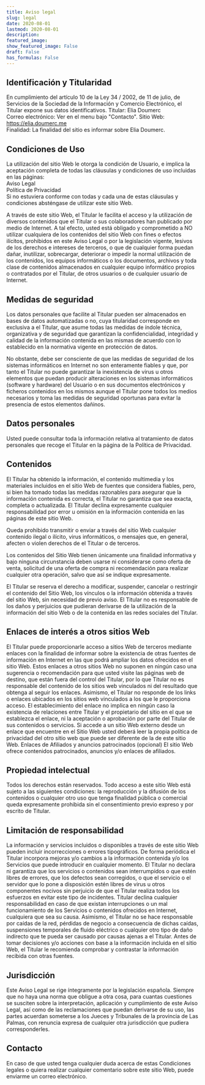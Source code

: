 ```yaml
---
title: Aviso legal
slug: legal
date: 2020-08-01
lastmod: 2020-08-01
description:
featured_image:
show_featured_image: False
draft: False
has_formulas: False
---
```

## Identificación y Titularidad
En cumplimiento del artículo 10 de la Ley 34 / 2002, de 11 de julio, de Servicios de la Sociedad de la Información y Comercio Electrónico, el Titular expone sus datos identificativos.
Titular: Elia Doumerc \
Correo electrónico: Ver en el menu bajo "Contacto".
Sitio Web: https://elia.doumerc.me \
Finalidad: La finalidad del sitio es informar sobre Elia Doumerc.

## Condiciones de Uso
La utilización del sitio Web le otorga la condición de Usuario, e implica la aceptación completa de todas las cláusulas y condiciones de uso incluidas en las páginas: \
Aviso Legal \
Política de Privacidad \
Si no estuviera conforme con todas y cada una de estas cláusulas y condiciones absténgase de utilizar este sitio Web.

A través de este sitio Web, el Titular le facilita el acceso y la utilización de diversos contenidos que el Titular o sus colaboradores han publicado por medio de Internet. A tal efecto, usted está obligado y comprometido a NO utilizar cualquiera de los contenidos del sitio Web con fines o efectos ilícitos, prohibidos en este Aviso Legal o por la legislación vigente, lesivos de los derechos e intereses de terceros, o que de cualquier forma puedan dañar, inutilizar, sobrecargar, deteriorar o impedir la normal utilización de los contenidos, los equipos informáticos o los documentos, archivos y toda clase de contenidos almacenados en cualquier equipo informático propios o contratados por el Titular, de otros usuarios o de cualquier usuario de Internet.

## Medidas de seguridad
Los datos personales que facilite al Titular pueden ser almacenados en bases de datos automatizadas o no, cuya titularidad corresponde en exclusiva a el Titular, que asume todas las medidas de índole técnica, organizativa y de seguridad que garantizan la confidencialidad, integridad y calidad de la información contenida en las mismas de acuerdo con lo establecido en la normativa vigente en protección de datos.

No obstante, debe ser consciente de que las medidas de seguridad de los sistemas informáticos en Internet no son enteramente fiables y que, por tanto el Titular no puede garantizar la inexistencia de virus u otros elementos que puedan producir alteraciones en los sistemas informáticos (software y hardware) del Usuario o en sus documentos electrónicos y ficheros contenidos en los mismos aunque el Titular pone todos los medios necesarios y toma las medidas de seguridad oportunas para evitar la presencia de estos elementos dañinos.

## Datos personales
Usted puede consultar toda la información relativa al tratamiento de datos personales que recoge el Titular en la página de la Política de Privacidad.

## Contenidos
El Titular ha obtenido la información, el contenido multimedia y los materiales incluidos en el sitio Web de fuentes que considera fiables, pero, si bien ha tomado todas las medidas razonables para asegurar que la información contenida es correcta, el Titular no garantiza que sea exacta, completa o actualizada. El Titular declina expresamente cualquier responsabilidad por error u omisión en la información contenida en las páginas de este sitio Web.

Queda prohibido transmitir o enviar a través del sitio Web cualquier contenido ilegal o ilícito, virus informáticos, o mensajes que, en general, afecten o violen derechos de el Titular o de terceros.

Los contenidos del Sitio Web tienen únicamente una finalidad informativa y bajo ninguna circunstancia deben usarse ni considerarse como oferta de venta, solicitud de una oferta de compra ni recomendación para realizar cualquier otra operación, salvo que así se indique expresamente.

El Titular se reserva el derecho a modificar, suspender, cancelar o restringir el contenido del Sitio Web, los vínculos o la información obtenida a través del sitio Web, sin necesidad de previo aviso. El Titular no es responsable de los daños y perjuicios que pudieran derivarse de la utilización de la información del sitio Web o de la contenida en las redes sociales del Titular.

## Enlaces de interés a otros sitios Web
El Titular puede proporcionarle acceso a sitios Web de terceros mediante enlaces con la finalidad de informar sobre la existencia de otras fuentes de información en Internet en las que podrá ampliar los datos ofrecidos en el sitio Web. Estos enlaces a otros sitios Web no suponen en ningún caso una sugerencia o recomendación para que usted visite las páginas web de destino, que están fuera del control del Titular, por lo que Titular no es responsable del contenido de los sitios web vinculados ni del resultado que obtenga al seguir los enlaces. Asimismo, el Titular no responde de los links o enlaces ubicados en los sitios web vinculados a los que le proporciona acceso. El establecimiento del enlace no implica en ningún caso la existencia de relaciones entre Titular y el propietario del sitio en el que se establezca el enlace, ni la aceptación o aprobación por parte del Titular de sus contenidos o servicios. Si accede a un sitio Web externo desde un enlace que encuentre en el Sitio Web usted deberá leer la propia política de privacidad del otro sitio web que puede ser diferente de la de este sitio Web. Enlaces de Afiliados y anuncios patrocinados (opcional) El sitio Web ofrece contenidos patrocinados, anuncios y/o enlaces de afiliados.

## Propiedad intelectual
Todos los derechos están reservados. Todo acceso a este sitio Web está sujeto a las siguientes condiciones: la reproducción y la difusión de los contenidos o cualquier otro uso que tenga finalidad pública o comercial queda expresamente prohibida sin el consentimiento previo expreso y por escrito de Titular.

## Limitación de responsabilidad
La información y servicios incluidos o disponibles a través de este sitio Web pueden incluir incorrecciones o errores tipográficos. De forma periódica el Titular incorpora mejoras y/o cambios a la información contenida y/o los Servicios que puede introducir en cualquier momento. El Titular no declara ni garantiza que los servicios o contenidos sean interrumpidos o que estén libres de errores, que los defectos sean corregidos, o que el servicio o el servidor que lo pone a disposición estén libres de virus u otros componentes nocivos sin perjuicio de que el Titular realiza todos los esfuerzos en evitar este tipo de incidentes. Titular declina cualquier responsabilidad en caso de que existan interrupciones o un mal funcionamiento de los Servicios o contenidos ofrecidos en Internet, cualquiera que sea su causa. Asimismo, el Titular no se hace responsable por caídas de la red, pérdidas de negocio a consecuencia de dichas caídas, suspensiones temporales de fluido eléctrico o cualquier otro tipo de daño indirecto que te pueda ser causado por causas ajenas a el Titular. Antes de tomar decisiones y/o acciones con base a la información incluida en el sitio Web, el Titular le recomienda comprobar y contrastar la información recibida con otras fuentes.

## Jurisdicción
Este Aviso Legal se rige íntegramente por la legislación española. Siempre que no haya una norma que obligue a otra cosa, para cuantas cuestiones se susciten sobre la interpretación, aplicación y cumplimiento de este Aviso Legal, así como de las reclamaciones que puedan derivarse de su uso, las partes acuerdan someterse a los Jueces y Tribunales de la provincia de Las Palmas, con renuncia expresa de cualquier otra jurisdicción que pudiera corresponderles.

## Contacto
En caso de que usted tenga cualquier duda acerca de estas Condiciones legales o quiera realizar cualquier comentario sobre este sitio Web, puede enviarme un correo electrónico.